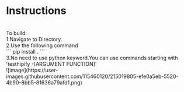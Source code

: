 <h1>Instructions</h1><br>
To build:<br>
1.Navigate to Directory.<br>
2.Use the following command<br>
```
pip install .
```
<br>
3.No need to use python keyword.You can use commands starting with 'testhipify -[ARGUMENT FUNCTION]'<br>
![image](https://user-images.githubusercontent.com/115460120/215019805-efe0a5eb-5520-4b90-8bb5-81636a79afd1.png)
